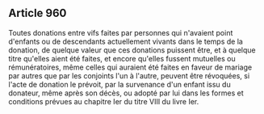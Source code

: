 Article 960
----
Toutes donations entre vifs faites par personnes qui n'avaient point d'enfants
ou de descendants actuellement vivants dans le temps de la donation, de quelque
valeur que ces donations puissent être, et à quelque titre qu'elles aient été
faites, et encore qu'elles fussent mutuelles ou rémunératoires, même celles qui
auraient été faites en faveur de mariage par autres que par les conjoints l'un à
l'autre, peuvent être révoquées, si l'acte de donation le prévoit, par la
survenance d'un enfant issu du donateur, même après son décès, ou adopté par lui
dans les formes et conditions prévues au chapitre Ier du titre VIII du livre
Ier.
